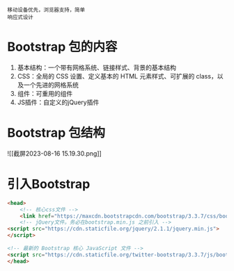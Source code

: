 	移动设备优先，浏览器支持，简单
	响应式设计


# Bootstrap 包的内容

1. 基本结构：一个带有网格系统、链接样式、背景的基本结构
2. CSS：全局的 CSS 设置、定义基本的 HTML 元素样式、可扩展的 class，以及一个先进的网格系统
3. 组件：可重用的组件
4. JS插件：自定义的jQuery插件

# Bootstrap 包结构
![[截屏2023-08-16 15.19.30.png]]

# 引入Bootstrap

```html
<head>
	<!-- 核心css文件 -->
	<link href="https://maxcdn.bootstrapcdn.com/bootstrap/3.3.7/css/bootstrap.min.css" rel="stylesheet">
	<!-- jQuery文件。务必在bootstrap.min.js 之前引入 -->
<script src="https://cdn.staticfile.org/jquery/2.1.1/jquery.min.js">
</script>
 
<!-- 最新的 Bootstrap 核心 JavaScript 文件 -->
<script src="https://cdn.staticfile.org/twitter-bootstrap/3.3.7/js/bootstrap.min.js"></script>
</head>
```


